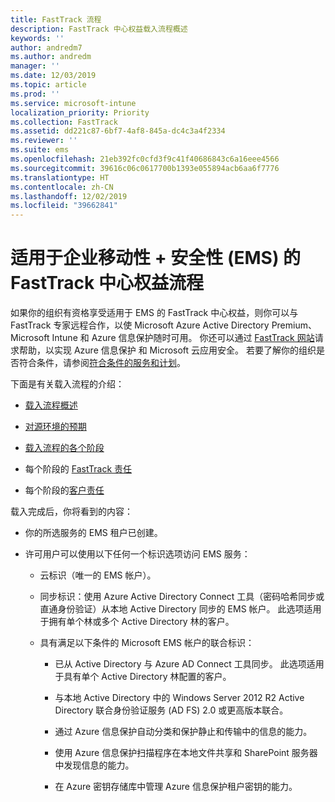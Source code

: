 ```yaml
---
title: FastTrack 流程
description: FastTrack 中心权益载入流程概述
keywords: ''
author: andredm7
ms.author: andredm
manager: ''
ms.date: 12/03/2019
ms.topic: article
ms.prod: ''
ms.service: microsoft-intune
localization_priority: Priority
ms.collection: FastTrack
ms.assetid: dd221c87-6bf7-4af8-845a-dc4c3a4f2334
ms.reviewer: ''
ms.suite: ems
ms.openlocfilehash: 21eb392fc0cfd3f9c41f40686843c6a16eee4566
ms.sourcegitcommit: 39616c06c0617700b1393e055894acb6aa6f7776
ms.translationtype: HT
ms.contentlocale: zh-CN
ms.lasthandoff: 12/02/2019
ms.locfileid: "39662841"
---
```

# <a name="fasttrack-center-benefit-process-for-enterprise-mobility--security-ems"></a>适用于企业移动性 + 安全性 (EMS) 的 FastTrack 中心权益流程
如果你的组织有资格享受适用于 EMS 的 FastTrack 中心权益，则你可以与 FastTrack 专家远程合作，以使 Microsoft Azure Active Directory Premium、Microsoft Intune 和 Azure 信息保护随时可用。 你还可以通过 [FastTrack 网站](https://www.microsoft.com/fasttrack/microsoft-365/ems)请求帮助，以实现 Azure 信息保护 和 Microsoft 云应用安全。 若要了解你的组织是否符合条件，请参阅[符合条件的服务和计划](M365-eligible-services-and-plans.md)。


下面是有关载入流程的介绍：

-   [载入流程概述](EMS-fasttrack-benefit-overview.md)

-   [对源环境的预期](EMS-source-environment-expectations.md)

-   [载入流程的各个阶段](EMS-onboarding-phases.md)

-   每个阶段的 [FastTrack 责任](EMS-fasttrack-responsibilities.md)

-   每个阶段的[客户责任](EMS-your-responsibilities.md)

载入完成后，你将看到的内容：

-   你的所选服务的 EMS 租户已创建。

-   许可用户可以使用以下任何一个标识选项访问 EMS 服务：

    -   云标识（唯一的 EMS 帐户）。

    -   同步标识：使用 Azure Active Directory Connect 工具（密码哈希同步或直通身份验证）从本地 Active Directory 同步的 EMS 帐户。 此选项适用于拥有单个林或多个 Active Directory 林的客户。

    -   具有满足以下条件的 Microsoft EMS 帐户的联合标识：

        -   已从 Active Directory 与 Azure AD Connect 工具同步。 此选项适用于具有单个 Active Directory 林配置的客户。

        -   与本地 Active Directory 中的 Windows Server 2012 R2 Active Directory 联合身份验证服务 (AD FS) 2.0 或更高版本联合。

        -   通过 Azure 信息保护自动分类和保护静止和传输中的信息的能力。 

        -   使用 Azure 信息保护扫描程序在本地文件共享和 SharePoint 服务器中发现信息的能力。 

        -   在 Azure 密钥存储库中管理 Azure 信息保护租户密钥的能力。 
